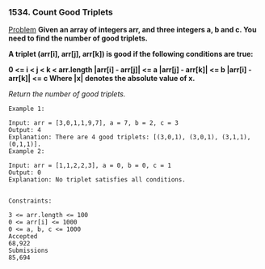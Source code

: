 ### 1534. Count Good Triplets

[Problem](https://leetcode.com/problems/count-good-triplets/)
**Given an array of integers arr, and three integers a, b and c. You need to find the number of good triplets.**

**A triplet (arr[i], arr[j], arr[k]) is good if the following conditions are true:**

**0 <= i < j < k < arr.length
|arr[i] - arr[j]| <= a
|arr[j] - arr[k]| <= b
|arr[i] - arr[k]| <= c
Where |x| denotes the absolute value of x.**

*Return the number of good triplets.*

 
```
Example 1:

Input: arr = [3,0,1,1,9,7], a = 7, b = 2, c = 3
Output: 4
Explanation: There are 4 good triplets: [(3,0,1), (3,0,1), (3,1,1), (0,1,1)].
Example 2:

Input: arr = [1,1,2,2,3], a = 0, b = 0, c = 1
Output: 0
Explanation: No triplet satisfies all conditions.
 

Constraints:

3 <= arr.length <= 100
0 <= arr[i] <= 1000
0 <= a, b, c <= 1000
Accepted
68,922
Submissions
85,694
```